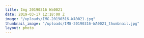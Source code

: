 ```yaml
---
title: Img 20190316 Wa0021
date: 2019-03-17 12:18:00 Z
image: "/uploads/IMG-20190316-WA0021.jpg"
thumbnail_image: "/uploads/IMG-20190316-WA0021_thumbnail.jpg"
layout: photo
---
```


